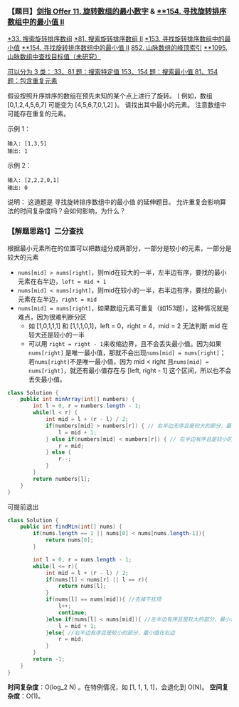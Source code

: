 ### 【题目】[剑指 Offer 11. 旋转数组的最小数字](https://leetcode-cn.com/problems/xuan-zhuan-shu-zu-de-zui-xiao-shu-zi-lcof/submissions/) & [**154. 寻找旋转排序数组中的最小值 II](https://leetcode-cn.com/problems/find-minimum-in-rotated-sorted-array-ii/)
[*33. 搜索旋转排序数组](https://blog.csdn.net/XunCiy/article/details/105791699)
[*81. 搜索旋转排序数组 II](https://blog.csdn.net/XunCiy/article/details/105791699)
[*153. 寻找旋转排序数组中的最小值](https://blog.csdn.net/XunCiy/article/details/105793743)
[**154. 寻找旋转排序数组中的最小值 II](https://blog.csdn.net/XunCiy/article/details/105794542)
[852. 山脉数组的峰顶索引](https://blog.csdn.net/XunCiy/article/details/105795288)
[**1095. 山脉数组中查找目标值（未研究）](https://blog.csdn.net/XunCiy/article/details/105795670)

[可以分为 3 类：
33、81 题：搜索特定值
153、154 题：搜索最小值
81、154 题：包含重复元素](https://leetcode-cn.com/problems/search-in-rotated-sorted-array/solution/yi-wen-jie-jue-4-dao-sou-suo-xuan-zhuan-pai-xu-s-2/)

假设按照升序排序的数组在预先未知的某个点上进行了旋转。
( 例如，数组 [0,1,2,4,5,6,7] 可能变为 [4,5,6,7,0,1,2] )。
请找出其中最小的元素。
注意数组中可能存在重复的元素。

示例 1：

	输入: [1,3,5]
	输出: 1
示例 2：

	输入: [2,2,2,0,1]
	输出: 0
说明：
这道题是 寻找旋转排序数组中的最小值 的延伸题目。
允许重复会影响算法的时间复杂度吗？会如何影响，为什么？


### 【解题思路1】二分查找
根据最小元素所在的位置可以把数组分成两部分，一部分是较小的元素，一部分是较大的元素
- `nums[mid] > nums[right]`，则mid在较大的一半，左半边有序，要找的最小元素在右半边，`left = mid + 1`
- `nums[mid] < nums[right]`，则mid在较小的一半，右半边有序，要找的最小元素在左半边，`right = mid`
- `nums[mid] = nums[right]`，如果数组元素可重复（如153题），这种情况就是难点，因为很难判断分区
	- 如 [1,0,1,1,1] 和 [1,1,1,0,1]，left = 0，right = 4，mid = 2 无法判断 mid 在较大还是较小的一半
	- 可以用 `right = right - 1`来收缩边界，且不会丢失最小值。因为如果 `nums[right]` 是唯一最小值，那就不会出现`nums[mid] = nums[right]`；若`nums[right]`不是唯一最小值，因为 mid < right 且`nums[mid] = nums[right]`，就还有最小值存在与 [left, right - 1] 这个区间，所以也不会丢失最小值。

```java
class Solution {
    public int minArray(int[] numbers) {
        int l = 0, r = numbers.length - 1;
        while(l < r) {
            int mid = l + (r - l) / 2;
            if(numbers[mid] > numbers[r]) { // 右半边无序且是较大的部分，最小值在右半边[mid+1, r]
                l = mid + 1;
            } else if(numbers[mid] < numbers[r]) { // 右半边有序且是较小的部分，最小值在左边[l, mid]
                r = mid;
            } else { 
                r--;
            }
        }
        return numbers[l];
    }
}
```

可提前退出
```java
class Solution {
    public int findMin(int[] nums) {
        if(nums.length == 1 || nums[0] < nums[nums.length-1]){
            return nums[0];
        }

        int l = 0, r = nums.length - 1;
        while(l <= r){
            int mid = l + (r - l) / 2;
            if(nums[l] < nums[r] || l == r){
                return nums[l];
            }
            if(nums[l] == nums[mid]){ //去掉干扰项
                l++;
                continue;
            }else if(nums[l] < nums[mid]){ //左半边有序且是较大的部分，最小值在左边
                l = mid + 1;
            }else{ //右半边有序且是较小的部分，最小值在右边
                r = mid;
            }
        }
        return -1;
    }
}
```

**时间复杂度**：O(log_2 N) 。在特例情况，如 [1, 1, 1, 1]，会退化到 O(N)。
**空间复杂度**：O(1)。